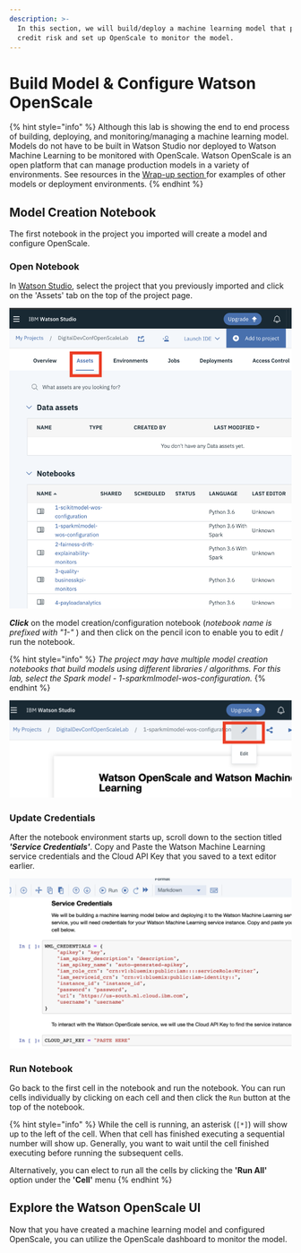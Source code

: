 ```yaml
---
description: >-
  In this section, we will build/deploy a machine learning model that predicts
  credit risk and set up OpenScale to monitor the model.
---
```


# Build Model & Configure Watson OpenScale

{% hint style="info" %}
Although this lab is showing the end to end process of building, deploying, and monitoring/managing a machine learning model. Models do not have to be built in Watson Studio nor deployed to Watson Machine Learning to be monitored with OpenScale.   Watson OpenScale is an open platform that can manage production models in a variety of environments. See resources in the [Wrap-up section ](wrap-up.md)for examples of other models or deployment environments. 
{% endhint %}

## Model Creation Notebook

The first notebook in the project you imported will create a model and configure OpenScale.

### Open Notebook

In [Watson Studio](https://dataplatform.cloud.ibm.com), select the project that you previously imported and click on the 'Assets' tab on the top of the project page.

![](.gitbook/assets/screen-shot-2019-10-27-at-4.00.26-pm.png)

_**Click**_ on the model creation/configuration notebook \(_notebook name is prefixed with "1-"_ \) and then click on the pencil icon to enable you to edit / run the notebook.

{% hint style="info" %}
_The project may have multiple model creation notebooks that build models using different libraries / algorithms. For this lab, select the Spark model - 1-sparkmlmodel-wos-configuration._
{% endhint %}

![](.gitbook/assets/screen-shot-2019-10-27-at-4.41.07-pm.png)

### Update Credentials

After the notebook environment starts up, scroll down to the section titled _**'Service Credentials'**_.  Copy and Paste the Watson Machine Learning service credentials and the Cloud API Key that you saved to a text editor earlier.

![](.gitbook/assets/screen-shot-2019-10-27-at-5.03.11-pm.png)

### Run Notebook

Go back to the first cell in the notebook and run the notebook. You can run cells individually by clicking on each cell and then click the `Run` button at the top of the notebook. 

{% hint style="info" %}
While the cell is running, an asterisk \(`[*]`\) will show up to the left of the cell. When that cell has finished executing a sequential number will show up. Generally, you want to wait until the cell finished executing before running the subsequent cells.

Alternatively, you can elect to run all the cells by clicking the **'Run All'** option under the **'Cell'** menu
{% endhint %}

## Explore the Watson OpenScale UI

Now that you have created a machine learning model and configured OpenScale, you can utilize the OpenScale dashboard to monitor the model.



